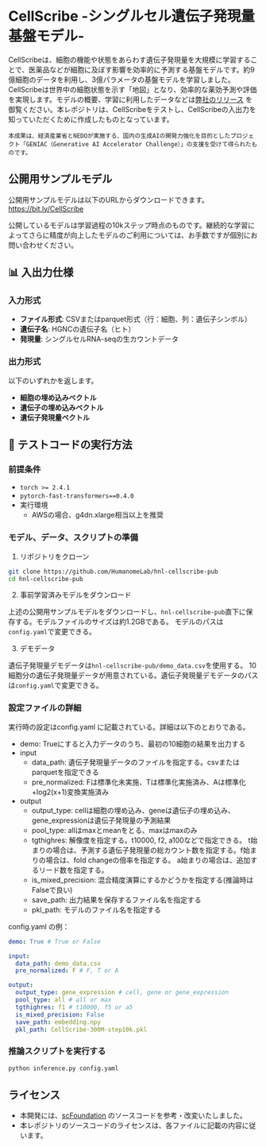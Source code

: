 # CellScribe -シングルセル遺伝子発現量基盤モデル-

CellScribeは、細胞の機能や状態をあらわす遺伝子発現量を大規模に学習することで、医薬品などが細胞に及ぼす影響を効率的に予測する基盤モデルです。約9億細胞のデータを利用し、3億パラメータの基盤モデルを学習しました。CellScribeは世界中の細胞状態を示す「地図」となり、効率的な薬効予測や評価を実現します。モデルの概要、学習に利用したデータなどは[弊社のリリース](https://humanome.jp/press/detail/geniac-results/) を御覧ください。本レポジトリは、CellScribeをテストし、CellScribeの入出力を知っていただくために作成したものとなっています。

```
本成果は、経済産業省とNEDOが実施する、国内の生成AIの開発力強化を目的としたプロジェクト「GENIAC（Generative AI Accelerator Challenge）」の支援を受けて得られたものです。
```

## 公開用サンプルモデル

公開用サンプルモデルは以下のURLからダウンロードできます。<br>
https://bit.ly/CellScribe

公開しているモデルは学習過程の10kステップ時点のものです。継続的な学習によってさらに精度が向上したモデルのご利用については、お手数ですが個別にお問い合わせください。

## 📊 入出力仕様

### 入力形式
- **ファイル形式**: CSVまたはparquet形式（行：細胞、列：遺伝子シンボル）
- **遺伝子名**: HGNCの遺伝子名（ヒト）
- **発現量**: シングルセルRNA-seqの生カウントデータ

### 出力形式
以下のいずれかを返します。
- **細胞の埋め込みベクトル**
- **遺伝子の埋め込みベクトル**
- **遺伝子発現量ベクトル**

## 🚀 テストコードの実行方法

### 前提条件

- `torch >= 2.4.1`
- `pytorch-fast-transformers==0.4.0`
- 実行環境
  - AWSの場合、g4dn.xlarge相当以上を推奨


### モデル、データ、スクリプトの準備

1. リポジトリをクローン

```bash
git clone https://github.com/HumanomeLab/hnl-cellscribe-pub
cd hnl-cellscribe-pub
```

2. 事前学習済みモデルをダウンロード

上述の公開用サンプルモデルをダウンロードし、`hnl-cellscribe-pub`直下に保存する。モデルファイルのサイズは約1.2GBである。
モデルのパスは`config.yaml`で変更できる。


3. デモデータ

遺伝子発現量デモデータは`hnl-cellscribe-pub/demo_data.csv`を使用する。
10細胞分の遺伝子発現量データが用意されている。遺伝子発現量デモデータのパスは`config.yaml`で変更できる。



### 設定ファイルの詳細
実行時の設定はconfig.yaml に記載されている。詳細は以下のとおりである。

- demo: Trueにすると入力データのうち、最初の10細胞の結果を出力する
- input
  - data_path: 遺伝子発現量データのファイルを指定する。csvまたはparquetを指定できる
  - pre_normalized: Fは標準化未実施、Tは標準化実施済み、Aは標準化+log2(x+1)変換実施済み
- output
  - output_type: cellは細胞の埋め込み、geneは遺伝子の埋め込み、gene_expressionは遺伝子発現量の予測結果
  - pool_type: allはmaxとmeanをとる、maxはmaxのみ
  - tgthighres: 解像度を指定する。t10000, f2, a100などで指定できる。
    t始まりの場合は、予測する遺伝子発現量の総カウント数を指定する。f始まりの場合は、fold changeの倍率を指定する。
    a始まりの場合は、追加するリード数を指定する。
  - is_mixed_precision: 混合精度演算にするかどうかを指定する(推論時はFalseで良い)
  - save_path: 出力結果を保存するファイル名を指定する
  - pkl_path: モデルのファイル名を指定する

config.yaml の例：

```yaml
demo: True # True or False

input:
  data_path: demo_data.csv
  pre_normalized: F # F, T or A

output:
  output_type: gene_expression # cell, gene or gene_expression
  pool_type: all # all or max
  tgthighres: f1 # t10000, f5 or a5
  is_mixed_precision: False
  save_path: embedding.npy
  pkl_path: CellScribe-300M-step10k.pkl
```

### 推論スクリプトを実行する

```bash
python inference.py config.yaml
```

## ライセンス

- 本開発には、[scFoundation](https://github.com/biomap-research/scFoundation)  のソースコードを参考・改変いたしました。
- 本レポジトリのソースコードのライセンスは、各ファイルに記載の内容に従います。

